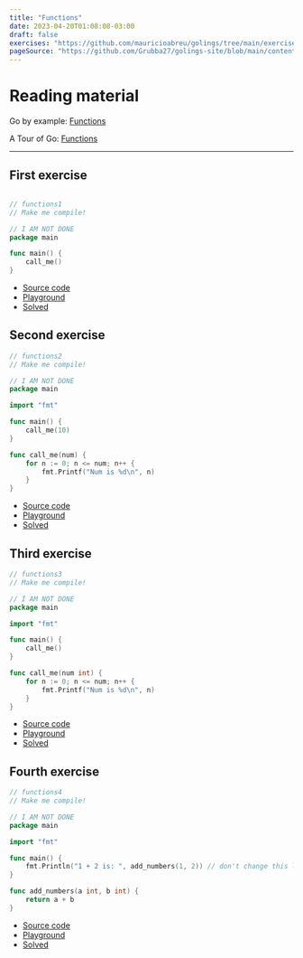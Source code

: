 ```yaml
---
title: "Functions"
date: 2023-04-20T01:08:08-03:00
draft: false
exercises: "https://github.com/mauricioabreu/golings/tree/main/exercises/functions"
pageSource: "https://github.com/Grubba27/golings-site/blob/main/content/exercises/functions.md"
---
```


# Reading material

Go by example: [Functions](https://gobyexample.com/functions)

A Tour of Go: [Functions](https://go.dev/tour/basics/4)

---

## First exercise

```go

// functions1
// Make me compile!

// I AM NOT DONE
package main

func main() {
	call_me()
}
```

- [Source code](https://github.com/mauricioabreu/golings/blob/main/exercises/functions/functions1/main.go)
- [Playground](https://go.dev/play/p/v_lC8LDSs05)
- [Solved](https://go.dev/play/p/no2gWFrkAg4)

## Second exercise

```go
// functions2
// Make me compile!

// I AM NOT DONE
package main

import "fmt"

func main() {
	call_me(10)
}

func call_me(num) {
	for n := 0; n <= num; n++ {
		fmt.Printf("Num is %d\n", n)
	}
}
```

- [Source code](https://github.com/mauricioabreu/golings/blob/main/exercises/functions/functions2/main.go)
- [Playground](https://go.dev/play/p/dCT1Vfaa9aB)
- [Solved](https://go.dev/play/p/m793kd_CdTn)

## Third exercise

```go
// functions3
// Make me compile!

// I AM NOT DONE
package main

import "fmt"

func main() {
	call_me()
}

func call_me(num int) {
	for n := 0; n <= num; n++ {
		fmt.Printf("Num is %d\n", n)
	}
}
```

- [Source code](https://github.com/mauricioabreu/golings/blob/main/exercises/functions/functions3/main.go)
- [Playground](https://go.dev/play/p/dRe45O4Pj6X)
- [Solved](https://go.dev/play/p/ZOF9DMH_PUl)

## Fourth exercise

```go
// functions4
// Make me compile!

// I AM NOT DONE
package main

import "fmt"

func main() {
	fmt.Println("1 + 2 is: ", add_numbers(1, 2)) // don't change this line
}

func add_numbers(a int, b int) {
	return a + b
}

```
- [Source code](https://github.com/mauricioabreu/golings/blob/main/exercises/functions/functions4/main.go)
- [Playground](https://go.dev/play/p/sSZuhGw2J8y)
- [Solved](https://go.dev/play/p/ChxSPGyk5CZ)
